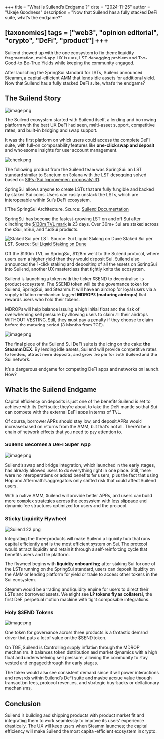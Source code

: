 +++
title = "What Is Suilend’s Endgame ?"
date = "2024-11-25"
author = "Ukeje Goodness"
description = "Now that Suilend has a fully stacked DeFi suite, what’s the endgame?"

[taxonomies]
tags = ["web3", "opinion editorial", "crypto", "DeFi", "product"]
+++
---


Suilend showed up with the one ecosystem to fix them: liquidity fragmentation, multi-app UX issues, LST depegging problem and Too-Good-to-Be-True Yields while keeping the community engaged.

After launching the SpringSui standard for LSTs, Suilend announced Steamm, a capital-efficient AMM that lends idle assets for additional yield. Now that Suilend has a fully stacked DeFi suite, what’s the endgame?

## The Suilend Story

![image.png](https://substackcdn.com/image/fetch/w_1456,c_limit,f_webp,q_auto:good,fl_progressive:steep/https%3A%2F%2Fsubstack-post-media.s3.amazonaws.com%2Fpublic%2Fimages%2Ffafb1a10-683b-4b25-bd62-d8b81640a2d7_1920x1080.png)

The Suilend ecosystem started with Suilend itself, a lending and borrowing platform with the best UX DeFi had seen, multi-asset support, competitive rates, and built-in bridging and swap support.

It was the first platform on which users could access the complete DeFi suite, with full-on composability features like **one-click swap and deposit** and wholesome insights for user account management.

![check.png](https://substackcdn.com/image/fetch/w_1456,c_limit,f_webp,q_auto:good,fl_progressive:steep/https%3A%2F%2Fsubstack-post-media.s3.amazonaws.com%2Fpublic%2Fimages%2F6edfc55e-0571-4bc8-bc28-7cd30af89e84_1536x818.png)

The following product from the Suilend team was SpringSui: an LST standard similar to Sanctum on Solana with the LST depegging solved based on [SIPs (Sui Improvement proposals) 31](https://forums.sui.io/t/sip-31-fungible-stakedsui-objects/45661).

SpringSui allows anyone to create LSTs that are fully fungible and backed by staked Sui coins. Users can easily unstack the LSTs, which are interoperable within Sui’s DeFi ecosystem.

![The SpringSui Architecture. Source: [Suilend Documentation](https://substackcdn.com/image/fetch/w_1456,c_limit,f_webp,q_auto:good,fl_progressive:steep/https%3A%2F%2Fsubstack-post-media.s3.amazonaws.com%2Fpublic%2Fimages%2Ffaad920f-cd02-40fc-a97b-ba9517b98f4c_1860x792.png)


SpringSui has become the fastest-growing LST on and off Sui after clinching the [$130m TVL mark](https://defillama.com/protocol/springsui#information) in 23 days. Over 30m+ Sui are staked across the sSui, mSui, and fudSui products.

![Staked Sui per LST. Source: [Sui Liquid Staking on Dune](https://dune.com/evandekim/sui-liquid-staking)](https://substackcdn.com/image/fetch/w_1456,c_limit,f_webp,q_auto:good,fl_progressive:steep/https%3A%2F%2Fsubstack-post-media.s3.amazonaws.com%2Fpublic%2Fimages%2Ffaad920f-cd02-40fc-a97b-ba9517b98f4c_1860x792.png)
Staked Sui per LST. Source: [Sui Liquid Staking on Dune](https://dune.com/evandekim/sui-liquid-staking)

Off the $130m TVL on SpringSui, $128m went to the Suilend protocol, where users earn a higher yield than they would deposit Sui. Suilend also announced the [1-click staking and depositing of all the assets](https://x.com/suilendprotocol/status/1856700544188035379) on SpringSui into Suilend, another UX masterclass that tightly knits the ecosystem.

Suilend is launching a token with the ticker $SEND to decentralise its product ecosystem. The $SEND token will be the governance token for Suilend, SpringSui, and Steamm. It will have an airdrop for loyal users via a supply inflation mechanism tagged **MDROPS (maturing airdrops)** that rewards users who hold their tokens.

MDROPs will help balance issuing a high initial float and the risk of overwhelming sell pressure by allowing users to claim all their airdrops WITHOUT VESTING. Still, they must pay a penalty if they choose to claim before the maturing period (3 Months from TGE).

![image.png](https://substackcdn.com/image/fetch/w_1456,c_limit,f_webp,q_auto:good,fl_progressive:steep/https%3A%2F%2Fsubstack-post-media.s3.amazonaws.com%2Fpublic%2Fimages%2F007ee9f4-375d-4ba8-aed1-9480142b0a64_720x454.png)

The final piece of the Suilend Sui DeFi suite is the icing on the cake: **the Steamm DEX**. By lending idle assets, Suilend will provide competitive rates to lenders, attract more deposits, and grow the pie for both Suilend and the Sui network.

It’s a dangerous endgame for competing DeFi apps and networks on launch. How?



## What Is the Suilend Endgame

Capital efficiency on deposits is just one of the benefits Suilend is set to achieve with its DeFi suite; they’re about to take the DeFi mantle so that Sui can compete with the external DeFi apps in terms of TVL.

Of course, borrower APRs should stay low, and deposit APRs would increase based on returns from the AMM, but that’s not all. There’d be a chain of network effects that you need to pay attention to.

### Suilend Becomes a DeFi Super App

![image.png](https://substackcdn.com/image/fetch/w_1456,c_limit,f_webp,q_auto:good,fl_progressive:steep/https%3A%2F%2Fsubstack-post-media.s3.amazonaws.com%2Fpublic%2Fimages%2Ff8106cac-131f-48ab-8da0-7b1de3bd77f9_540x540.png)

Suilend’s swap and bridge integration, which launched in the early stages, has already allowed users to do everything right in one place. Still, there were no interoperations or added benefits for users, plus the fact that using Hop and Aftermath’s aggregators only shifted risk that could affect Suilend users.

With a native AMM, Suilend will provide better APRs, and users can build more complex strategies across the ecosystem with less slippage and dynamic fee structures optimized for users and the protocol.

### Sticky Liquidity Flywheel

![Suilend 22.png](https://substackcdn.com/image/fetch/w_1456,c_limit,f_webp,q_auto:good,fl_progressive:steep/https%3A%2F%2Fsubstack-post-media.s3.amazonaws.com%2Fpublic%2Fimages%2Fe72bf4f9-64ca-4937-b454-65581c11d88d_6003x4028.png)

Integrating the three products will make Suilend a liquidity hub that runs capital efficiently and is the most efficient system on Sui. The protocol would attract liquidity and retain it through a self-reinforcing cycle that benefits users and the platform.

The flywheel begins with **liquidity onboarding;** after staking Sui for one of the LSTs running on the SpringSui standard, users can deposit liquidity on the AMM or lending platform for yield or trade to access other tokens in the Sui ecosystem.

Steamm would be a trading and liquidity engine for users to direct their LSTs and borrowed assets. We might see **LP tokens fly as collateral,** the first DeFi perpetual motion machine with tight composable integrations.

### Holy $SEND Tokens

![image.png](https://substackcdn.com/image/fetch/w_1456,c_limit,f_webp,q_auto:good,fl_progressive:steep/https%3A%2F%2Fsubstack-post-media.s3.amazonaws.com%2Fpublic%2Fimages%2F56ee79ad-d8d8-48b8-83b2-ecb12c1e4f2d_968x870.png)

One token for governance across three products is a fantastic demand driver that puts a lot of value on the $SEND token.

On TGE, Suilend is Controlling supply inflation through the MDROP mechanism. It balances token distribution and market dynamics with a high float and underwhelming sell pressure, allowing the community to stay vested and engaged through the early stages.

The token would also see consistent demand since it will power interactions and rewards within Suilend’s DeFi suite and maybe accrue value through transaction fees, protocol revenues, and strategic buy-backs or deflationary mechanisms,

## Conclusion

Suilend is building and shipping products with product market fit and integrating them to work seamlessly to improve its users' experience drastically. The UX will keep users when Steamm launches; the capital efficiency will make Suilend the most capital-efficient ecosystem in crypto.
